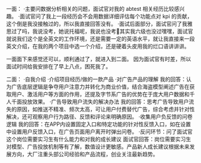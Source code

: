 

一面：
·主要问数据分析相关的问题，面试官对我的 abtest 相关经历比较感兴趣。
·面试官问了我上一段经历会不会用数据详细评估每个功能点对 kpi 的贡献，这个倒是我没接触过的，所以我直接回答没有。
·面试后面部分，面试官问了我雅思过了吗，我说没考，她说托福呢，我说也没考🤡其实我六级也没过嘿嘿，面试官就说我们这个是全英文的工作环境，还是需要一定的英语水平，就让我直接来一段英文介绍，在我的两个项目中选一个介绍，还是硬着头皮用我的烂口语讲讲讲。

一面面下来感觉还可以，顺利通过了，就进入到二面。
因为面试官有时差，所以面试时间给我安排在了早上八点，困死我了。

二面：
·自我介绍
·介绍项目经历/做的一款产品
·对广告产品的理解 
  我的回答：认为广告底层逻辑是争夺用户注意力并转化为商业价值，结合海盗模型阐述广告在获取用户、激活用户等方面的作用，还提及字节系广告的优势在于庞大用户数据和千人千面投放效果。
·广告导致用户流失的解决办法
  我的回答：思考广告导致用户流失的原因，如推送不精准、频次太高，可让用户付费替代广告，综合考虑并针对性解决，还可观察用户行为路径、反馈和评论来明确原因。
·收集用户负反馈的问卷逻辑
  我的回答：在APP内设置固定入口和特定功能的针对性反馈入口，如在设置中设置用户反馈入口，在广告页面用户离开时弹出问卷。
·反问环节：问了面试官这个岗位需要实习生有什么能力和对我的成长建议
  面试官回答：岗位需要实习生对模型、广告投放机制等有了解，数值设计更敏感。产品新人成长建议根据未来发展方向，大厂注重头部公司经验和产品流程，创业关注最新趋势。

